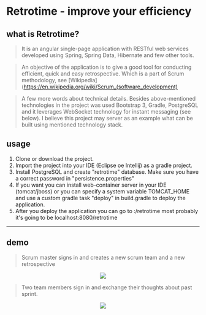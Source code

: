 # Retrotime - improve your efficiency

## what is Retrotime?
>It is an angular single-page application with RESTful web services developed using Spring, Spring Data, Hibernate and few other tools. 

> An objective of the application is to give a good tool for conducting efficient, quick and easy retrospective. Which is a part of Scrum methodology, see [Wikipedia](https://en.wikipedia.org/wiki/Scrum_(software_development)

> A few more words about technical details. Besides above-mentioned technologies in the project was used Bootstrap 3, Gradle, PostgreSQL and it leverages WebSocket technology for instant messaging (see below). I believe this project may server as an example what can be built using mentioned technology stack.

## usage
1. Clone or download the project.
2. Import the project into your IDE (Eclipse oe Intellij) as a gradle project.
3. Install PostgreSQL and create "retrotime" database. Make sure you have a correct password in "persistence.properties"
4. If you want you can install web-container server in your IDE (tomcat/jboss) or you can specify a system variable TOMCAT_HOME and use a custom gradle task "deploy" in build.gradle to deploy the application.
5. After you deploy the application you can go to <server>:<port>/retrotime most probably it's going to be localhost:8080/retrotime  

----
## demo
>Scrum master signs in and creates a new scrum team and a new retrospective

<p align="center">
  <img src="https://s-media-cache-ak0.pinimg.com/originals/6c/2f/e4/6c2fe45b5846e0471fb7e716bb738158.gif"/>
</p>

>Two team members sign in and exchange their thoughts about past sprint.

<p align="center">
  <img src="https://s-media-cache-ak0.pinimg.com/originals/6b/7a/45/6b7a45b534a0d621b6f2747f5602647e.gif"/>
</p>
